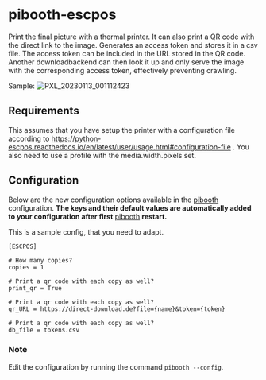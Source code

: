 # pibooth-escpos
Print the final picture with a thermal printer. It can also print a QR code with the direct link to the image.
Generates an access token and stores it in a csv file. The access token can be included in the URL stored in the QR code. Another downloadbackend can then look it up and only serve the image with the corresponding access token, effectively preventing crawling.

Sample:
![PXL_20230113_001112423](https://user-images.githubusercontent.com/1148219/212208175-f219a467-d485-4ebd-9ea1-ab5755062800.jpg)

## Requirements
This assumes that you have setup the printer with a configuration file according to https://python-escpos.readthedocs.io/en/latest/user/usage.html#configuration-file .
You also need to use a profile with the media.width.pixels set.

Configuration
-------------

Below are the new configuration options available in the [pibooth](https://pypi.org/project/pibooth) configuration. **The keys and their default values are automatically added to your configuration after first** [pibooth](https://pypi.org/project/pibooth) **restart.**

This is a sample config, that you need to adapt.
``` {.ini}
[ESCPOS]

# How many copies?
copies = 1

# Print a qr code with each copy as well?
print_qr = True

# Print a qr code with each copy as well?
qr_URL = https://direct-download.de?file={name}&token={token}

# Print a qr code with each copy as well?
db_file = tokens.csv

```

### Note

Edit the configuration by running the command `pibooth --config`.
